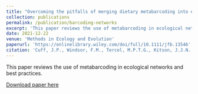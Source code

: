 ```yaml
---
title: "Overcoming the pitfalls of merging dietary metabarcoding into ecological networks"
collection: publications
permalink: /publication/barcoding-networks
excerpt: 'This paper reviews the use of metabarcoding in ecological networks and best practices.'
date: 2021-12-22
venue: 'Methods in Ecology and Evolution'
paperurl: 'https://onlinelibrary.wiley.com/doi/full/10.1111/jfb.13546'
citation: 'Cuff, J.P., Windsor, F.M., Tercel, M.P.T.G., Kitson, J.J.N. & Evans, D.M. (2021). &quot;Overcoming the pitfalls of merging dietary metabarcoding into ecological networks&quot; <i>Methods in Ecology and Evolution</i>. Early View.'
---
```

This paper reviews the use of metabarcoding in ecological networks and best practices.

[Download paper here](https://besjournals.onlinelibrary.wiley.com/doi/abs/10.1111/2041-210X.13796)
